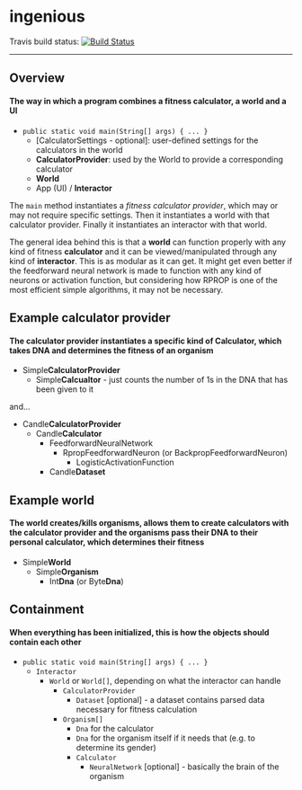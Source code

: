 # ingenious

Travis build status: [![Build Status](https://travis-ci.org/andypyrope/ingenious.svg?branch=master)](https://travis-ci.org/andypyrope/ingenious)

---

## Overview
#### The way in which a program combines a fitness calculator, a world and a UI
- `public static void main(String[] args) { ... }`
    - [CalculatorSettings - optional]: user-defined settings for the calculators in the world
    - **CalculatorProvider**: used by the World to provide a corresponding calculator
    - **World**
    - App (UI) / **Interactor**

The `main` method instantiates a *fitness calculator provider*, which may or may not require specific settings. Then it instantiates a world with that calculator provider. Finally it instantiates an interactor with that world.

The general idea behind this is that a **world** can function properly with any kind of fitness **calculator** and it can be viewed/manipulated through any kind of **interactor**. This is as modular as it can get. It might get even better if the feedforward neural network is made to function with any kind of neurons or activation function, but considering how RPROP is one of the most efficient simple algorithms, it may not be necessary.

## Example calculator provider
#### The calculator provider instantiates a specific kind of Calculator, which takes DNA and determines the fitness of an organism
- Simple**CalculatorProvider**
    - Simple**Calcualtor** - just counts the number of 1s in the DNA that has been given to it

and...
- Candle**CalculatorProvider**
    - Candle**Calculator**
        - FeedforwardNeuralNetwork
            - RpropFeedforwardNeuron (or BackpropFeedforwardNeuron)
                - LogisticActivationFunction
        - Candle**Dataset**


## Example world
#### The world creates/kills organisms, allows them to create calculators with the calculator provider and the organisms pass their DNA to their personal calculator, which determines their fitness
- Simple**World**
    - Simple**Organism**
        - Int**Dna** (or Byte**Dna**)


## Containment
#### When everything has been initialized, this is how the objects should contain each other
- `public static void main(String[] args) { ... }`
    - `Interactor`
        - `World` or `World[]`, depending on what the interactor can handle
            - `CalculatorProvider`
                - `Dataset` [optional] - a dataset contains parsed data necessary for fitness calculation
            - `Organism[]`
                - `Dna` for the calculator
                - `Dna` for the organism itself if it needs that (e.g. to determine its gender)
                - `Calculator`
                    - `NeuralNetwork` [optional] - basically the brain of the organism
